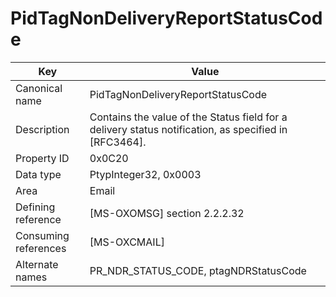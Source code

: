 # PidTagNonDeliveryReportStatusCode

| Key | Value |
|---|---|
| Canonical name | PidTagNonDeliveryReportStatusCode |
| Description | Contains the value of the Status field for a delivery status notification, as specified in [RFC3464]. |
| Property ID | 0x0C20 |
| Data type | PtypInteger32, 0x0003 |
| Area | Email |
| Defining reference | [MS-OXOMSG] section 2.2.2.32 |
| Consuming references | [MS-OXCMAIL] |
| Alternate names | PR_NDR_STATUS_CODE, ptagNDRStatusCode |
